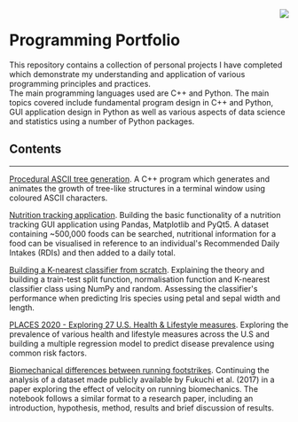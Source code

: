 <img src="https://user-images.githubusercontent.com/73485794/147486428-957a735b-0233-42a3-830a-d3ada184ce52.gif" align="right">

# Programming Portfolio

This repository contains a collection of personal projects I have completed which demonstrate my understanding and application of various programming principles and practices. <br> The main programming languages used are C++ and Python. The main topics covered include fundamental program design in C++ and Python, GUI application design in Python as well as various aspects of data science and statistics using a number of Python packages.

## Contents
---

[Procedural ASCII tree generation](https://github.com/JamesBMiddleton/ASCII_tree). A C++ program which generates and animates the growth of tree-like structures in a terminal window using coloured ASCII characters.

[Nutrition tracking application](https://github.com/JamesBMiddleton/portfolio_projects/blob/main/nutrition_tracker/README.md). Building the basic functionality of a nutrition tracking GUI application using Pandas, Matplotlib and PyQt5. A dataset containing ~500,000 foods can be searched, nutritional information for a food can be visualised in reference to an individual's Recommended Daily Intakes (RDIs) and then added to a daily total.

[Building a K-nearest classifier from scratch](https://nbviewer.jupyter.org/github/JamesBMiddleton/portfolio_projects/blob/main/k_nearest_classifier/Notebook.ipynb). Explaining the theory and building a train-test split function, normalisation function and K-nearest classifier class using NumPy and random. Assessing the classifier's performance when predicting Iris species using petal and sepal width and length.

[PLACES 2020 - Exploring 27 U.S. Health & Lifestyle measures](https://nbviewer.jupyter.org/github/JamesBMiddleton/portfolio_projects/blob/main/places_2020/Notebook.ipynb). Exploring the prevalence of various health and lifestyle measures across the U.S and building a multiple regression model to predict disease prevalence using common risk factors. 

[Biomechanical differences between running footstrikes](https://nbviewer.jupyter.org/github/JamesBMiddleton/portfolio_projects/blob/main/footstrike_biomechanics/Notebook.ipynb). Continuing the analysis of a dataset made publicly available by Fukuchi et al. (2017) in a paper exploring the effect of velocity on running biomechanics. The notebook follows a similar format to a research paper, including an introduction, hypothesis, method, results and brief discussion of results.

